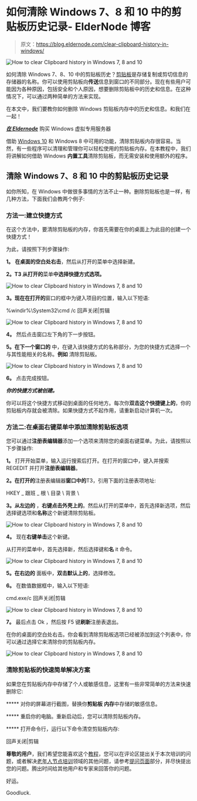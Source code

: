 # 如何清除 Windows 7、8 和 10 中的剪贴板历史记录- ElderNode 博客

> 原文：<https://blog.eldernode.com/clear-clipboard-history-in-windows/>

![How to clear Clipboard history in Windows 7, 8 and 10](img/73c8f6b600730b576314e1c032534280.png)

如何清除 Windows 7、8、10 中的剪贴板历史？[剪贴板](https://en.wikipedia.org/wiki/Clipboard_(computing))是存储复制或剪切信息的存储器的名称。你可以使用剪贴板向**传送**信息到窗口的不同部分。现在有些用户可能因为各种原因，包括安全和个人原因，想要删除剪贴板中的历史和信息。在这种情况下，可以通过两种简单的方法来实现。

在本文中，我们要教你如何删除 Windows 剪贴板内存中的历史和信息。和我们在一起！

[***在 Eldernode***](https://eldernode.com/windows-vps/) 购买 Windows 虚拟专用服务器

借助 [Windows 10](https://eldernode.com/tag/windows-10/) 和 Windows 8 中可用的功能，清除剪贴板内存很容易。当然，有一些程序可以清理和管理你可以轻松使用的剪贴板内存。在本教程中，我们将讲解如何借助 Windows **内置工具**清除剪贴板，而无需安装和使用额外的程序。

## 清除 Windows 7、8 和 10 中的剪贴板历史记录

如你所知，在 Windows 中做很多事情的方法不止一种。删除剪贴板也是一样，有几种方法，下面我们会教两个例子:

### 方法一:建立快捷方式

在这个方法中，要清除剪贴板的内存，你首先需要在你的桌面上为此目的创建一个快捷方式！

为此，请按照下列步骤操作:

**1。** **在桌面的空白处右击**，然后从打开的菜单中选择新建。

**2。T3 从打开的**菜单**中选择快捷方式选项。**

![How to clear Clipboard history in Windows 7, 8 and 10](img/2e4382ed51ce204f42d029bfc538b15d.png)

**3。现在在打开的**窗口的框中为键入项目的位置，输入以下短语:

%windir%\System32\cmd /c 回声关闭|剪辑

![How to clear Clipboard history in Windows 7, 8 and 10](img/faea501fd416981ea2480304af2f9dd3.png)

**4。** 然后点击窗口左下角的下一步按钮。

**5。在下一个窗口的** 中，在键入该快捷方式的名称部分，为您的快捷方式选择一个与其性能相关的名称。**例如** 清除剪贴板。

![How to clear Clipboard history in Windows 7, 8 and 10](img/4991bc54b63573c00b3b3537513c6984.png)

**6。** 点击完成按钮。

***你的快捷方式被创建。***

你可以将这个快捷方式移动到桌面的任何地方。每次你**双击这个快捷键上的**，你的剪贴板内存就会被清除。如果快捷方式不起作用，请重新启动计算机一次。

### 方法二:在桌面右键菜单中添加清除剪贴板选项

您可以通过**注册表编辑器**添加一个选项来清除您的桌面右键菜单。为此，请按照以下步骤操作:

**1。** 打开开始菜单，输入运行搜索后打开。在打开的窗口中，键入并搜索 REGEDIT 并打开**注册表编辑器**。

**2。在打开的**注册表编辑器**窗口中的**T3，引用下面的注册表项地址:

HKEY _ 跟班 _ 根 \ 目录 \ 背景 \

**3。从左边的** ，**右键点击外壳上的**。然后从打开的菜单中，首先选择新选项，然后选择键选项和**名称**这个新键清除剪贴板。

![How to clear Clipboard history in Windows 7, 8 and 10](img/18003a35e3dbc1fdea23fcf0199e9f30.png)

**4。** 现在**右键单击**这个新键。

从打开的菜单中，首先选择新，然后选择键和**名** it 命令。

![How to clear Clipboard history in Windows 7, 8 and 10](img/93bba087e817c397497b00fec8052948.png)

**5。在右边的** 面板中，**双击默认上的**，选择修改。

**6。** 在数值数据框中，输入以下短语:

cmd.exe/c 回声关闭|剪辑

![How to clear Clipboard history in Windows 7, 8 and 10](img/0c5545397dcf8843f12987e145f2dda1.png)

**7。** 最后点击 Ok ，然后按 F5 键**刷新**注册表退出。

在你的桌面的空白处右击。你会看到清除剪贴板选项已经被添加到这个列表中，你可以通过选择它来清除你的剪贴板内存。

![How to clear Clipboard history in Windows 7, 8 and 10](img/f97212ffcea3b1590c8f447baf590214.png)

### 清除剪贴板的快速简单解决方案

如果您在剪贴板内存中存储了个人或敏感信息，这里有一些非常简单的方法来快速删除它:

***** 对你的屏幕进行截图，替换你**剪贴板** **内存**中存储的敏感信息。

***** 重启你的电脑。重新启动后，您可以清除剪贴板内存。

***** 打开命令行，运行以下命令清空剪贴板内存:

回声关闭|剪辑

**尊敬的用户**，我们希望您能喜欢这个[教程](https://eldernode.com/category/tutorial/)，您可以在评论区提出关于本次培训的问题，或者解决[老年人节点培训](https://eldernode.com/blog/)领域的其他问题，请参考[提问页面](https://eldernode.com/ask)部分，并尽快提出您的问题。腾出时间给其他用户和专家来回答你的问题。

好运。

Goodluck.